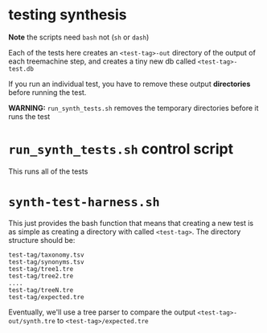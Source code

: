 # testing synthesis

**Note** the scripts need `bash` not (`sh` or `dash`)

Each of the tests here creates an `<test-tag>-out` directory of the output of each treemachine step, and creates a tiny new db called `<test-tag>-test.db`

If you run an individual test, you have to remove these output **directories** before running the test.

**WARNING:** `run_synth_tests.sh` removes the temporary directories before it runs the test

# `run_synth_tests.sh` control script

This runs all of the tests

# `synth-test-harness.sh`

This just provides the bash function that means that creating a new test is as simple as creating a directory with called `<test-tag>`.
The directory structure should be:

    test-tag/taxonomy.tsv
    test-tag/synonyms.tsv
    test-tag/tree1.tre
    test-tag/tree2.tre
    ....
    test-tag/treeN.tre
    test-tag/expected.tre

Eventually, we'll use a tree parser to compare the output `<test-tag>-out/synth.tre` to `<test-tag>/expected.tre`
